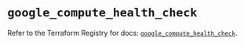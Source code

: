 # `google_compute_health_check`

Refer to the Terraform Registry for docs: [`google_compute_health_check`](https://registry.terraform.io/providers/hashicorp/google/6.4.0/docs/resources/compute_health_check).
